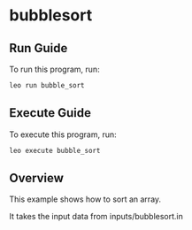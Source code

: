 # bubblesort

## Run Guide

To run this program, run:
```bash
leo run bubble_sort
```

## Execute Guide

To execute this program, run:
```bash
leo execute bubble_sort
```

## Overview

This example shows how to sort an array.

It takes the input data from inputs/bubblesort.in
